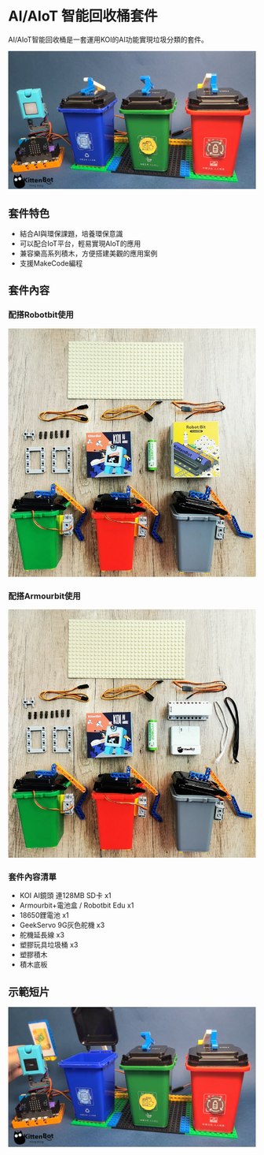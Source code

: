 # AI/AIoT 智能回收桶套件

AI/AIoT智能回收桶是一套運用KOI的AI功能實現垃圾分類的套件。

![](./images/1.png)

## 套件特色

- 結合AI與環保課題，培養環保意識
- 可以配合IoT平台，輕易實現AIoT的應用
- 兼容樂高系列積木，方便搭建美觀的應用案例
- 支援MakeCode編程

## 套件內容

### 配搭Robotbit使用

![](./images/2.jpeg)

### 配搭Armourbit使用

![](./images/3.jpg)

### 套件內容清單

- KOI AI鏡頭 連128MB SD卡 x1
- Armourbit+電池盒 / Robotbit Edu x1
- 18650鋰電池 x1
- GeekServo 9G灰色舵機 x3
- 舵機延長線 x3
- 塑膠玩具垃圾桶 x3
- 塑膠積木
- 積木底板

## 示範短片

[![](images/4.png)](https://www.youtube.com/watch?v=0fLbJzQTp8I)

